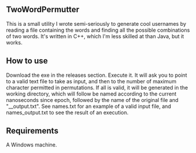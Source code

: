 ## TwoWordPermutter
This is a small utility I wrote semi-seriously to generate cool usernames by reading a file containing the words and finding all the possible combinations of two words. It's written in C++, which I'm less skilled at than Java, but it works.

## How to use
Download the exe in the releases section. Execute it. It will ask you to point to a valid text file to take as input, and then to the number of maximum character permitted in permutations. If all is valid, it will be generated in the working directory, which will follow be named according to the current nanoseconds since epoch, followed by the name of the original file and "__output.txt".
See names.txt for an example of a valid input file, and names_output.txt to see the result of an execution.

## Requirements
A Windows machine.
